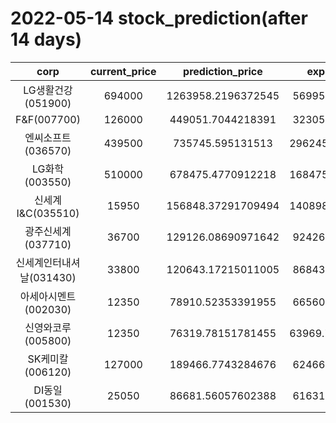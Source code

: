 # 2022-05-14 stock_prediction(after 14 days)

|   corp   |   current_price   |   prediction_price   |   expected_profit   |
|:--------:|:-----------------:|:--------------------:|:-------------------:|
|LG생활건강(051900)|694000|1263958.2196372545|569958.2196372545|
|F&F(007700)|126000|449051.7044218391|323051.7044218391|
|엔씨소프트(036570)|439500|735745.595131513|296245.59513151296|
|LG화학(003550)|510000|678475.4770912218|168475.47709122184|
|신세계 I&C(035510)|15950|156848.37291709494|140898.37291709494|
|광주신세계(037710)|36700|129126.08690971642|92426.08690971642|
|신세계인터내셔날(031430)|33800|120643.17215011005|86843.17215011005|
|아세아시멘트(002030)|12350|78910.52353391955|66560.52353391955|
|신영와코루(005800)|12350|76319.78151781455|63969.781517814554|
|SK케미칼(006120)|127000|189466.7743284676|62466.77432846761|
|DI동일(001530)|25050|86681.56057602388|61631.56057602388|
